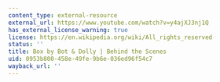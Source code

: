 ```yaml
---
content_type: external-resource
external_url: https://www.youtube.com/watch?v=y4ajXJ3nj1Q
has_external_license_warning: true
license: https://en.wikipedia.org/wiki/All_rights_reserved
status: ''
title: Box by Bot & Dolly | Behind the Scenes
uid: 0953b800-458e-49fe-9b6e-036ed96f54c7
wayback_url: ''
---
```

